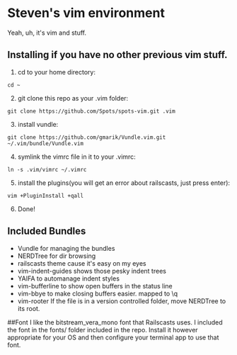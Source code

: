 # Steven's vim environment

Yeah, uh, it's vim and stuff.

## Installing if you have no other previous vim stuff.
1. cd to your home directory:

 ````cd ~````


2. git clone this repo as your .vim folder:

 ````git clone https://github.com/Spots/spots-vim.git .vim```` 

3. install vundle:

 ````git clone https://github.com/gmarik/Vundle.vim.git ~/.vim/bundle/Vundle.vim```` 

4. symlink the vimrc file in it to your .vimrc:

 ````ln -s .vim/vimrc ~/.vimrc````

5. install the plugins(you will get an error about railscasts, just press enter):

 ````vim +PluginInstall +qall````

6. Done!

## Included Bundles

* Vundle for managing the bundles
* NERDTree for dir browsing
* railscasts theme cause it's easy on my eyes
* vim-indent-guides shows those pesky indent trees
* YAIFA to automanage indent styles
* vim-bufferline to show open buffers in the status line
* vim-bbye to make closing buffers easier. mapped to \q
* vim-rooter If the file is in a version controlled folder, move NERDTree to its root.

##Font
I like the bitstream_vera_mono font that Railscasts uses. I included the font in the fonts/ folder included in the repo. Install it however appropriate for your OS and then configure your terminal app to use that font. 
